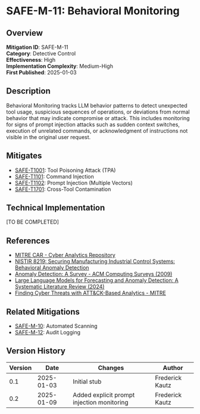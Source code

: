 # SAFE-M-11: Behavioral Monitoring

## Overview
**Mitigation ID**: SAFE-M-11  
**Category**: Detective Control  
**Effectiveness**: High  
**Implementation Complexity**: Medium-High  
**First Published**: 2025-01-03

## Description
Behavioral Monitoring tracks LLM behavior patterns to detect unexpected tool usage, suspicious sequences of operations, or deviations from normal behavior that may indicate compromise or attack. This includes monitoring for signs of prompt injection attacks such as sudden context switches, execution of unrelated commands, or acknowledgment of instructions not visible in the original user request.

## Mitigates
- [SAFE-T1001](../../techniques/SAFE-T1001/README.md): Tool Poisoning Attack (TPA)
- [SAFE-T1101](../../techniques/SAFE-T1101/README.md): Command Injection
- [SAFE-T1102](../../techniques/SAFE-T1102/README.md): Prompt Injection (Multiple Vectors)
- [SAFE-T1701](../../techniques/SAFE-T1701/README.md): Cross-Tool Contamination

## Technical Implementation
[TO BE COMPLETED]

## References
- [MITRE CAR - Cyber Analytics Repository](https://car.mitre.org/)
- [NISTIR 8219: Securing Manufacturing Industrial Control Systems: Behavioral Anomaly Detection](https://csrc.nist.gov/publications/detail/nistir/8219/final)
- [Anomaly Detection: A Survey - ACM Computing Surveys (2009)](https://dl.acm.org/doi/10.1145/1541880.1541882)
- [Large Language Models for Forecasting and Anomaly Detection: A Systematic Literature Review (2024)](https://arxiv.org/abs/2402.10350)
- [Finding Cyber Threats with ATT&CK-Based Analytics - MITRE](https://www.mitre.org/publications/technical-papers/finding-cyber-threats-with-attck-based-analytics)

## Related Mitigations
- [SAFE-M-10](../SAFE-M-10/README.md): Automated Scanning
- [SAFE-M-12](../SAFE-M-12/README.md): Audit Logging

## Version History
| Version | Date | Changes | Author |
|---------|------|---------|--------|
| 0.1 | 2025-01-03 | Initial stub | Frederick Kautz |
| 0.2 | 2025-01-09 | Added explicit prompt injection monitoring | Frederick Kautz |